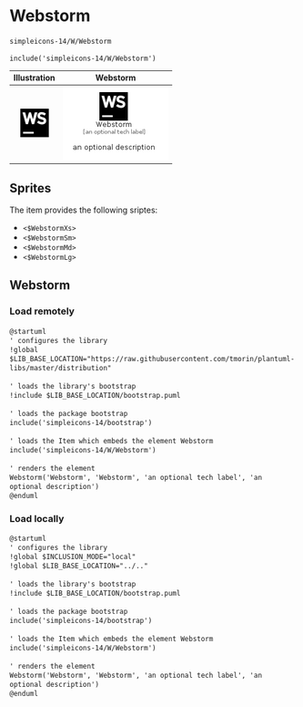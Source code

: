 # Webstorm


```text
simpleicons-14/W/Webstorm
```

```text
include('simpleicons-14/W/Webstorm')
```



| Illustration | Webstorm |
| :---: | :---: |
| ![illustration for Illustration](../../simpleicons-14/W/Webstorm.png) | ![illustration for Webstorm](../../simpleicons-14/W/Webstorm.Local.png) |



## Sprites
The item provides the following sriptes:

- `<$WebstormXs>`
- `<$WebstormSm>`
- `<$WebstormMd>`
- `<$WebstormLg>`





## Webstorm

### Load remotely
```plantuml
@startuml
' configures the library
!global $LIB_BASE_LOCATION="https://raw.githubusercontent.com/tmorin/plantuml-libs/master/distribution"

' loads the library's bootstrap
!include $LIB_BASE_LOCATION/bootstrap.puml

' loads the package bootstrap
include('simpleicons-14/bootstrap')

' loads the Item which embeds the element Webstorm
include('simpleicons-14/W/Webstorm')

' renders the element
Webstorm('Webstorm', 'Webstorm', 'an optional tech label', 'an optional description')
@enduml
```

### Load locally
```plantuml
@startuml
' configures the library
!global $INCLUSION_MODE="local"
!global $LIB_BASE_LOCATION="../.."

' loads the library's bootstrap
!include $LIB_BASE_LOCATION/bootstrap.puml

' loads the package bootstrap
include('simpleicons-14/bootstrap')

' loads the Item which embeds the element Webstorm
include('simpleicons-14/W/Webstorm')

' renders the element
Webstorm('Webstorm', 'Webstorm', 'an optional tech label', 'an optional description')
@enduml
```

